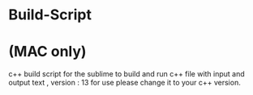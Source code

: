 # Build-Script
# (MAC only)
c++ build script for the sublime to build and run c++ file with input and output text , version : 13 for use please change it to your c++ version.
